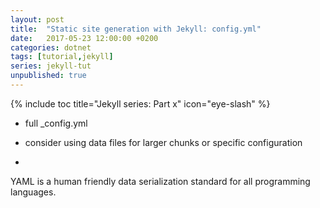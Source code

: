 ```yaml
---
layout: post
title:  "Static site generation with Jekyll: config.yml"
date:   2017-05-23 12:00:00 +0200
categories: dotnet
tags: [tutorial,jekyll]
series: jekyll-tut
unpublished: true
---
```


{% include toc title="Jekyll series: Part x" icon="eye-slash" %}



<!--more-->



- full _config.yml

- consider using data files for larger chunks or specific configuration

- 


YAML is a human friendly data serialization
  standard for all programming languages.


